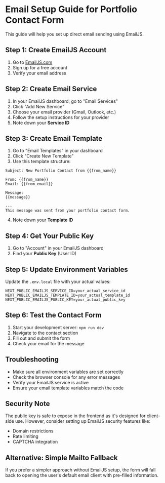 # Email Setup Guide for Portfolio Contact Form

This guide will help you set up direct email sending using EmailJS.

## Step 1: Create EmailJS Account

1. Go to [EmailJS.com](https://www.emailjs.com/)
2. Sign up for a free account
3. Verify your email address

## Step 2: Create Email Service

1. In your EmailJS dashboard, go to "Email Services"
2. Click "Add New Service"
3. Choose your email provider (Gmail, Outlook, etc.)
4. Follow the setup instructions for your provider
5. Note down your **Service ID**

## Step 3: Create Email Template

1. Go to "Email Templates" in your dashboard
2. Click "Create New Template"
3. Use this template structure:

```
Subject: New Portfolio Contact from {{from_name}}

From: {{from_name}}
Email: {{from_email}}

Message:
{{message}}

---
This message was sent from your portfolio contact form.
```

4. Note down your **Template ID**

## Step 4: Get Your Public Key

1. Go to "Account" in your EmailJS dashboard
2. Find your **Public Key** (User ID)

## Step 5: Update Environment Variables

Update the `.env.local` file with your actual values:

```env
NEXT_PUBLIC_EMAILJS_SERVICE_ID=your_actual_service_id
NEXT_PUBLIC_EMAILJS_TEMPLATE_ID=your_actual_template_id
NEXT_PUBLIC_EMAILJS_PUBLIC_KEY=your_actual_public_key
```

## Step 6: Test the Contact Form

1. Start your development server: `npm run dev`
2. Navigate to the contact section
3. Fill out and submit the form
4. Check your email for the message

## Troubleshooting

- Make sure all environment variables are set correctly
- Check the browser console for any error messages
- Verify your EmailJS service is active
- Ensure your email template variables match the code

## Security Note

The public key is safe to expose in the frontend as it's designed for client-side use. However, consider setting up EmailJS security features like:
- Domain restrictions
- Rate limiting
- CAPTCHA integration

## Alternative: Simple Mailto Fallback

If you prefer a simpler approach without EmailJS setup, the form will fall back to opening the user's default email client with pre-filled information.